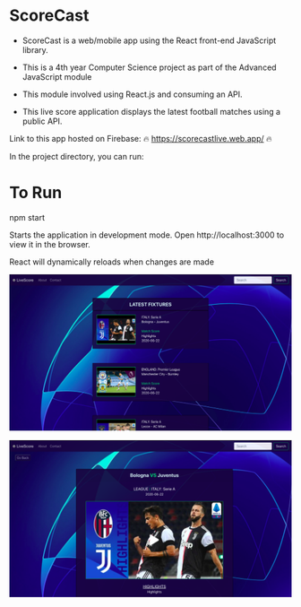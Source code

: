# ScoreCast

- ScoreCast is a web/mobile app using the React front-end JavaScript library. 

- This is a 4th year Computer Science project as part of the Advanced JavaScript module

- This module involved using React.js and consuming an API.

- This live score application displays the latest football matches using a public API.

Link to this app hosted on Firebase: 🔥 https://scorecastlive.web.app/ 🔥

In the project directory, you can run:

# To Run

npm start

Starts the application in development mode.
Open http://localhost:3000 to view it in the browser.

React will dynamically reloads when changes are made

![](reactapi/images/home.png)

![](reactapi/images/details.png)
